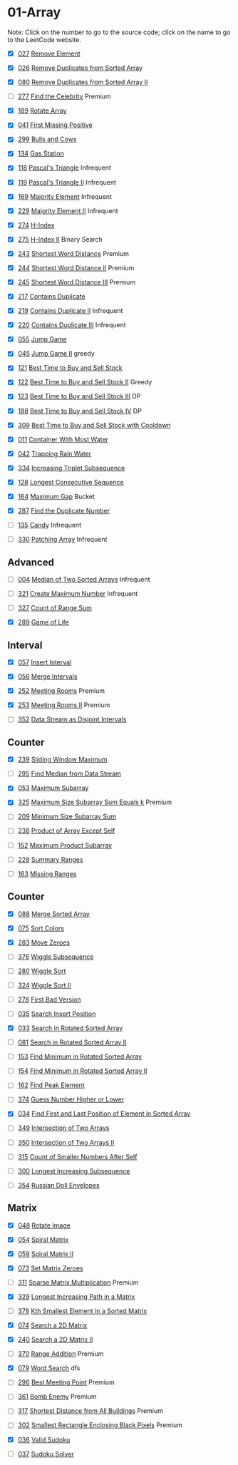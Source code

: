 # 01-Array
Note: Click on the number to go to the source code; click on the name to go to the LeetCode website.

- [x] [027](027_Remove_Element.cpp) [Remove Element](https://leetcode.com/problems/remove-element/)

- [x] [026](026_Remove_Duplicates_from_Sorted_Array.cpp) [Remove Duplicates from Sorted Array](https://leetcode.com/problems/remove-duplicates-from-sorted-array/description/)

- [x] [080](080_Remove_Duplicates_from_Sorted_Array_II.cpp) [Remove Duplicates from Sorted Array II](https://leetcode.com/problems/remove-duplicates-from-sorted-array-ii/description/)

- [ ] [277](277_Find_the_Celebrity.cpp) [Find the Celebrity](https://leetcode.com/problems/find-the-celebrity/description/) Premium

- [x] [189](189_Rotate_Array.cpp) [Rotate Array](https://leetcode.com/problems/rotate-array/description/)

- [x] [041](041_First_Missing_Positive.cpp) [First Missing Positive](https://leetcode.com/problems/first-missing-positive/description/)

- [x] [299](299_Bulls_and_Cows.cpp) [Bulls and Cows](https://leetcode.com/problems/bulls-and-cows/)

- [x] [134](134_Gas_Station.cpp) [Gas Station](https://leetcode.com/problems/gas-station/description/)

- [x] [118](118_Pascal's_Triangle.cpp) [Pascal's Triangle](https://leetcode.com/problems/pascals-triangle/description/) Infrequent

- [x] [119](119_Pascal's_Triangle_II.cpp) [Pascal's Triangle II](https://leetcode.com/problems/pascals-triangle-ii/description/) Infrequent

- [x] [169](169_Majority_Element.cpp) [Majority Element](https://leetcode.com/problems/majority-element/description/) Infrequent

- [X] [229](229_Majority_Element_II.cpp) [Majority Element II](https://leetcode.com/problems/majority-element-ii/description/) Infrequent

- [x] [274](274_H-Index.cpp) [H-Index](https://leetcode.com/problems/h-index/description/)

- [x] [275](275_H-Index_II.cpp) [H-Index II](https://leetcode.com/problems/h-index-ii/description/) Binary Search

- [x] [243](243_Shortest_Word_Distance.cpp) [Shortest Word Distance](https://leetcode.com/problems/shortest-word-distance/description/) Premium

- [x] [244](244_Shortest_Word_Distance_II.cpp) [Shortest Word Distance II](https://leetcode.com/problems/shortest-word-distance-ii/description/) Premium

- [x] [245](245_Shortest_Word_Distance_III.cpp) [Shortest Word Distance III](https://leetcode.com/problems/shortest-word-distance-iii/description/) Premium

- [x] [217](217_Contains_Duplicate.cpp) [Contains Duplicate](https://leetcode.com/problems/contains-duplicate/description/)

- [x] [219](219_Contains_Duplicate_II.cpp) [Contains Duplicate II](https://leetcode.com/problems/contains-duplicate-ii/description/) Infrequent

- [x] [220](220_Contains_Duplicate_III.cpp) [Contains Duplicate III](https://leetcode.com/problems/contains-duplicate-iii/description/) Infrequent

- [x] [055](055_Jump_Game.cpp) [Jump Game](https://leetcode.com/problems/jump-game/description/)

- [x] [045](045_Jump_Game_II.cpp) [Jump Game II](https://leetcode.com/problems/jump-game-ii/description/) greedy

- [x] [121](121_Best_Time_to_Buy_and_Sell_Stock.cpp) [Best Time to Buy and Sell Stock](https://leetcode.com/problems/best-time-to-buy-and-sell-stock/description/)

- [x] [122](122_Best_Time_to_Buy_and_Sell_Stock_II.cpp) [Best Time to Buy and Sell Stock II](https://leetcode.com/problems/best-time-to-buy-and-sell-stock-ii/description/) Greedy

- [x] [123](123_Best_Time_to_Buy_and_Sell_Stock_III.cpp) [Best Time to Buy and Sell Stock III](https://leetcode.com/problems/best-time-to-buy-and-sell-stock-iii/description/) DP

- [x] [188](188_Best_Time_to_Buy_and_Sell_Stock_IV.cpp) [Best Time to Buy and Sell Stock IV](https://leetcode.com/problems/best-time-to-buy-and-sell-stock-iv/description/) DP

- [x] [309](309_Best_Time_to_Buy_and_Sell_Stock_with_Cooldown.cpp) [Best Time to Buy and Sell Stock with Cooldown](https://leetcode.com/problems/best-time-to-buy-and-sell-stock-with-cooldown/description/)

- [x] [011](011_Container_With_Most_Water.cpp) [Container With Most Water](https://leetcode.com/problems/container-with-most-water/description/)

- [x] [042](042_Trapping_Rain_Water.cpp) [Trapping Rain Water](https://leetcode.com/problems/trapping-rain-water/description/)

- [x] [334](334_Increasing_Triplet_Subsequence.cpp) [Increasing Triplet Subsequence](https://leetcode.com/problems/increasing-triplet-subsequence/description/)

- [x] [128](128_Longest_Consecutive_Sequence.cpp) [Longest Consecutive Sequence](https://leetcode.com/problems/longest-consecutive-sequence/description/)

- [x] [164](164_Maximum_Gap.cpp) [Maximum Gap](https://leetcode.com/problems/maximum-gap/description/) Bucket

- [x] [287](287_Find_the_Duplicate_Number.cpp) [Find the Duplicate Number](https://leetcode.com/problems/find-the-duplicate-number/description/)

- [ ] [135](135_Candy.cpp) [Candy](https://leetcode.com/problems/candy/description/) Infrequent

- [ ] [330](330_Patching_Array.cpp) [Patching Array](https://leetcode.com/problems/patching-array/description/) Infrequent

## Advanced

- [ ] [004](004_Median_of_Two_Sorted_Arrays.cpp) [Median of Two Sorted Arrays](https://leetcode.com/problems/median-of-two-sorted-arrays/description/) Infrequent

- [ ] [321](321_Create_Maximum_Number.cpp) [Create Maximum Number](https://leetcode.com/problems/create-maximum-number/description/) Infrequent

- [ ] [327](327_Count_of_Range_Sum.cpp) [Count of Range Sum](https://leetcode.com/problems/count-of-range-sum/description/)

- [x] [289](289_Game_of_Life.cpp) [Game of Life](https://leetcode.com/problems/game-of-life/description/)

## Interval

- [x] [057](057_Insert_Interval.cpp) [Insert Interval](https://leetcode.com/problems/insert-interval/description/)

- [x] [056](056_Merge_Intervals.cpp) [Merge Intervals](https://leetcode.com/problems/merge-intervals/description/)

- [x] [252](252_Meeting_Rooms.cpp) [Meeting Rooms](https://leetcode.com/problems/meeting-rooms/description/) Premium

- [x] [253](253_Meeting_Rooms_II.cpp) [Meeting Rooms II](https://leetcode.com/problems/meeting-rooms-ii/description/) Premium

- [ ] [352](352_Data_Stream_as_Disjoint_Intervals.cpp) [Data Stream as Disjoint Intervals](https://leetcode.com/problems/data-stream-as-disjoint-intervals/description/)

## Counter

- [x] [239](239_Sliding_Window_Maximum.cpp) [Sliding Window Maximum](https://leetcode.com/problems/sliding-window-maximum/description/)

- [ ] [295](295_Find_Median_from_Data_Stream.cpp) [Find Median from Data Stream](https://leetcode.com/problems/find-median-from-data-stream/description/)

- [x] [053](053_Maximum_Subarray.cpp) [Maximum Subarray](https://leetcode.com/problems/maximum-subarray/description/)

- [x] [325](325_Maximum_Size_Subarray_Sum_Equals_k.cpp) [Maximum Size Subarray Sum Equals k](https://leetcode.com/problems/maximum-size-subarray-sum-equals-k/) Premium

- [ ] [209](209_Minimum_Size_Subarray_Sum.cpp) [Minimum Size Subarray Sum](https://leetcode.com/problems/minimum-size-subarray-sum/description/)

- [ ] [238](238_Product_of_Array_Except_Self.cpp) [Product of Array Except Self](https://leetcode.com/problems/product-of-array-except-self/description/)

- [ ] [152](152_Maximum_Product_Subarray.cpp) [Maximum Product Subarray](https://leetcode.com/problems/maximum-product-subarray/description/)

- [ ] [228](228_Summary_Ranges.cpp) [Summary Ranges](https://leetcode.com/problems/summary-ranges/description/)

- [ ] [163](163_Missing_Ranges.cpp) [Missing Ranges](https://leetcode.com/problems/missing-ranges/description/)

## Counter

- [x] [088](088_Merge_Sorted_Array.cpp) [Merge Sorted Array](https://leetcode.com/problems/merge-sorted-array/description/)

- [x] [075](075_Sort_Colors.cpp) [Sort Colors](https://leetcode.com/problems/sort-colors/description/)

- [x] [283](283_Move_Zeroes.cpp) [Move Zeroes](https://leetcode.com/problems/move-zeroes/description/)

- [ ] [376](376_Wiggle_Subsequence.cpp) [Wiggle Subsequence](https://leetcode.com/problems/wiggle-subsequence/description/)

- [ ] [280](280_Wiggle_Sort.cpp) [Wiggle Sort](https://leetcode.com/problems/wiggle-sort/description/)

- [ ] [324](324_Wiggle_Sort_II.cpp) [Wiggle Sort II](https://leetcode.com/problems/wiggle-sort-ii/description/)

- [ ] [278](278_First_Bad_Version.cpp) [First Bad Version](https://leetcode.com/problems/first-bad-version/description/)

- [ ] [035](035_Search_Insert_Position.cpp) [Search Insert Position](https://leetcode.com/problems/search-insert-position/description/)

- [x] [033](033_Search_in_Rotated_Sorted_Array.cpp) [Search in Rotated Sorted Array](https://leetcode.com/problems/search-in-rotated-sorted-array/description/)

- [ ] [081](081_Search_in_Rotated_Sorted_Array_II.cpp) [Search in Rotated Sorted Array II](https://leetcode.com/problems/search-in-rotated-sorted-array-ii/description/)

- [ ] [153](153_Find_Minimum_in_Rotated_Sorted_Array.cpp) [Find Minimum in Rotated Sorted Array](https://leetcode.com/problems/find-minimum-in-rotated-sorted-array/description/)

- [ ] [154](154_Find_Minimum_in_Rotated_Sorted_Array_II.cpp) [Find Minimum in Rotated Sorted Array II](https://leetcode.com/problems/find-minimum-in-rotated-sorted-array-ii/description/)

- [ ] [162](162_Find_Peak_Element.cpp) [Find Peak Element](https://leetcode.com/problems/find-peak-element/description/)

- [ ] [374](374_Guess_Number_Higher_or_Lower.cpp) [Guess Number Higher or Lower](https://leetcode.com/problems/guess-number-higher-or-lower/)

- [x] [034](034_Find_First_and_Last_Position_of_Element_in_Sorted_Array.cpp) [Find First and Last Position of Element in Sorted Array](https://leetcode.com/problems/find-first-and-last-position-of-element-in-sorted-array/description/)

- [ ] [349](349_Intersection_of_Two_Arrays.cpp) [Intersection of Two Arrays](https://leetcode.com/problems/intersection-of-two-arrays/description/)

- [ ] [350](350_Intersection_of_Two_Arrays_II.cpp) [Intersection of Two Arrays II](https://leetcode.com/problems/intersection-of-two-arrays-ii/description/)

- [ ] [315](315_Count_of_Smaller_Numbers_After_Self.cpp) [Count of Smaller Numbers After Self](https://leetcode.com/problems/count-of-smaller-numbers-after-self/description/)

- [ ] [300](300_Longest_Increasing_Subsequence.cpp) [Longest Increasing Subsequence](https://leetcode.com/problems/longest-increasing-subsequence/description/)

- [ ] [354](354_Russian_Doll_Envelopes.cpp) [Russian Doll Envelopes](https://leetcode.com/problems/russian-doll-envelopes/description/)

## Matrix

- [x] [048](048_Rotate_Image.cpp) [Rotate Image](https://leetcode.com/problems/rotate-image/description/)

- [x] [054](054_Spiral_Matrix.cpp) [Spiral Matrix](https://leetcode.com/problems/spiral-matrix/description/)

- [x] [059](059_Spiral_Matrix_II.cpp) [Spiral Matrix II](https://leetcode.com/problems/spiral-matrix-ii/description/)

- [x] [073](073_Set_Matrix_Zeroes.cpp) [Set Matrix Zeroes](https://leetcode.com/problems/set-matrix-zeroes/description/)

- [ ] [311](311_Sparse_Matrix_Multiplication.cpp) [Sparse Matrix Multiplication](https://leetcode.com/problems/sparse-matrix-multiplication/description/) Premium

- [x] [329](329_Longest_Increasing_Path_in_a_Matrix.cpp) [Longest Increasing Path in a Matrix](https://leetcode.com/problems/longest-increasing-path-in-a-matrix/description/)

- [ ] [378](378_Kth_Smallest_Element_in_a_Sorted_Matrix.cpp) [Kth Smallest Element in a Sorted Matrix](https://leetcode.com/problems/kth-smallest-element-in-a-sorted-matrix/description/)

- [x] [074](074_Search_a_2D_Matrix.cpp) [Search a 2D Matrix](https://leetcode.com/problems/search-a-2d-matrix/description/)

- [x] [240](240_Search_a_2D_Matrix_II.cpp) [Search a 2D Matrix II](https://leetcode.com/problems/search-a-2d-matrix-ii/description/)

- [ ] [370](370_Range_Addition.cpp) [Range Addition](https://leetcode.com/problems/range-addition/description/) Premium

- [x] [079](079_Word_Search.cpp) [Word Search](https://leetcode.com/problems/word-search/description/) dfs

- [ ] [296](296_Best_Meeting_Point.cpp) [Best Meeting Point](https://leetcode.com/problems/best-meeting-point/description/) Premium

- [ ] [361](361_Bomb_Enemy.cpp) [Bomb Enemy](https://leetcode.com/problems/bomb-enemy/description/) Premium

- [ ] [317](317_Shortest_Distance_from_All_Buildings.cpp) [Shortest Distance from All Buildings](https://leetcode.com/problems/shortest-distance-from-all-buildings/description/) Premium

- [ ] [302](302_Smallest_Rectangle_Enclosing_Black_Pixels.cpp) [Smallest Rectangle Enclosing Black Pixels](https://leetcode.com/problems/smallest-rectangle-enclosing-black-pixels/description/) Premium

- [x] [036](036_Valid_Sudoku.cpp) [Valid Sudoku](https://leetcode.com/problems/valid-sudoku/description/)

- [ ] [037](037_Sudoku_Solver.cpp) [Sudoku Solver](https://leetcode.com/problems/sudoku-solver/description/)

